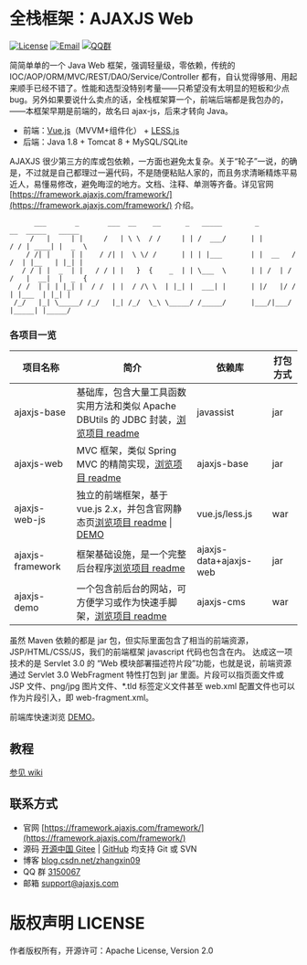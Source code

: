 全栈框架：AJAXJS Web
=============

[![License](https://img.shields.io/badge/license-Apache--2.0-green.svg?longCache=true&style=flat)](http://www.apache.org/licenses/LICENSE-2.0.txt)
[![Email](https://img.shields.io/badge/Contact--me-Email-orange.svg)](mailto:support@ajaxjs.com)
[![QQ群](https://framework.ajaxjs.com/framework/asset/qq.svg)](https://shang.qq.com/wpa/qunwpa?idkey=3877893a4ed3a5f0be01e809e7ac120e346102bd550deb6692239bb42de38e22)

简简单单的一个 Java Web 框架，强调轻量级，零依赖，传统的 IOC/AOP/ORM/MVC/REST/DAO/Service/Controller 都有，自认觉得够用、用起来顺手已经不错了。性能和选型没特别考量——只希望没有太明显的短板和少点 bug。另外如果要说什么卖点的话，全栈框架算一个，前端后端都是我包办的，——本框架早期是前端的，故名曰 ajax-js，后来才转向 Java。

- 前端：[Vue.js](https://cn.vuejs.org/)（MVVM+组件化） + [LESS.js](http://lesscss.org/)
- 后端：Java 1.8 + Tomcat 8  + MySQL/SQLite

AJAXJS 很少第三方的库或包依赖，一方面也避免太复杂。关于“轮子”一说，的确是，不过就是自己都理过一遍代码，不是随便粘贴人家的，而且务求清晰精炼平易近人，易懂易修改，避免晦涩的地方。文档、注释、单测等齐备。详见官网 [https://framework.ajaxjs.com/framework/](https://framework.ajaxjs.com/framework/) 介绍。 




          ___       _       ___  __    __      _   _____        _          __  _____   _____  
         /   |     | |     /   | \ \  / /     | | /  ___/      | |        / / | ____| |  _  \ 
        / /| |     | |    / /| |  \ \/ /      | | | |___       | |  __   / /  | |__   | |_| |  
       / / | |  _  | |   / / | |   }  {    _  | | \___  \      | | /  | / /   |  __|  |  _  {  
      / /  | | | |_| |  / /  | |  / /\ \  | |_| |  ___| |      | |/   |/ /    | |___  | |_| |  
     /_/   |_| \_____/ /_/   |_| /_/  \_\ \_____/ /_____/      |___/|___/     |_____| |_____/ 



### 各项目一览

|项目名称|简介|依赖库|打包方式|
|------|-----|----|------|
|ajaxjs-base|基础库，包含大量工具函数实用方法和类似 Apache DBUtils 的 JDBC 封装，[浏览项目 readme](ajaxjs-base)|javassist|jar|
|ajaxjs-web|MVC 框架，类似 Spring MVC 的精简实现，[浏览项目 readme](ajaxjs-web)|ajaxjs-base|jar|
|ajaxjs-web-js|独立的前端框架，基于 vue.js 2.x，并包含官网静态页[浏览项目 readme](ajaxjs-web-js) \| [DEMO](https://framework.ajaxjs.com/framework/ui-doc/)|vue.js/less.js|war|
|ajaxjs-framework|框架基础设施，是一个完整后台程序[浏览项目 readme](ajaxjs-framework)|ajaxjs-data+ajaxjs-web|jar|
|ajaxjs-demo|一个包含前后台的网站，可方便学习或作为快速手脚架，[浏览项目 readme](ajaxjs-demo)|ajaxjs-cms|war|


虽然 Maven 依赖的都是 jar 包，但实际里面包含了相当的前端资源，JSP/HTML/CSS/JS，我们的前端框架 javascript 代码也包含在内。
达成这一项技术的是 Servlet 3.0 的 “Web 模块部署描述符片段”功能，也就是说，前端资源通过 Servlet 3.0 WebFragment 特性打包到 jar 里面。片段可以指页面文件或 JSP 文件、png/jpg 图片文件、*.tld 标签定义文件甚至 web.xml 配置文件也可以作为片段引入，即 web-fragment.xml。

前端库快速浏览 [DEMO](https://framework.ajaxjs.com/framework/ui-doc/)。

教程
-----
[参见 wiki](https://gitee.com/sp42_admin/ajaxjs/wikis/pages)


联系方式
----------

- 官网 [https://framework.ajaxjs.com/framework/](https://framework.ajaxjs.com/framework/) 
- 源码 [开源中国 Gitee](https://gitee.com/sp42_admin/ajaxjs) | [GitHub](https://github.com/sp42/ajaxjs) 均支持 Git 或 SVN
- 博客 [blog.csdn.net/zhangxin09](http://blog.csdn.net/zhangxin09/) 
- QQ 群 [3150067](//shang.qq.com/wpa/qunwpa?idkey=99415d164e2c776567c9370cc5b0bde26f4e2e7c5068978a24d1fe7c976ace93)
- 邮箱 support@ajaxjs.com

版权声明 LICENSE
==========
作者版权所有，开源许可：Apache License, Version 2.0
 